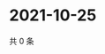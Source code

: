 # 2021-10-25

共 0 条

<!-- BEGIN WEIBO -->
<!-- 最后更新时间 Mon Oct 25 2021 12:18:45 GMT+0800 (China Standard Time) -->

<!-- END WEIBO -->
